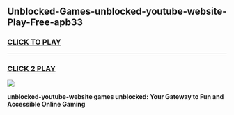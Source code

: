 
## Unblocked-Games-unblocked-youtube-website-Play-Free-apb33
<h3>
<a href="https://premium76.site?title=unblocked-youtube-website&ref=10A">CLICK TO PLAY</a></h3>
<hr>

<h3>
<a href="https://premium76.site?title=unblocked-youtube-website&ref=10A">CLICK 2 PLAY</a>
  
</h3>

<a href="https://premium76.site?title=unblocked-youtube-website&ref=10A"><img src="https://clearcache.store/games.png"></a>


**unblocked-youtube-website games unblocked: Your Gateway to Fun and Accessible Online Gaming**
